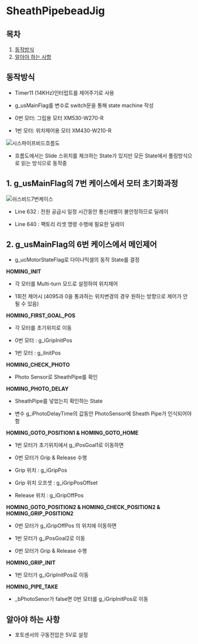 # SheathPipebeadJig

## 목차
1. [동작방식](#동작방식)
2. [알아야 하는 사항](#알아야-하는-사항)

## 동작방식

- Timer11 (14KHz)인터럽트를 제어주기로 사용

- g_usMainFlag를 변수로 switch문을 통해 state machine 작성

- 0번 모터: 그립용 모터 XM530-W270-R   

- 1번 모터: 위치제어용 모터 XM430-W210-R

![시스파이프비드흐름도](/uploads/c1421d8a1f2d21b666d4b11aef09d924/시스파이프비드흐름도.jpg)

- 흐름도에서는 Slide 스위치를 체크하는 State가 있지만 모든 State에서 풀링방식으로 읽는 방식으로 동작중

## 1. g_usMainFlag의 7번 케이스에서 모터 초기화과정

![쉬스비드7번케이스](/uploads/5100b2eff70fba868b038ed75df858aa/쉬스비드7번케이스.jpg)

- Line 632 : 전원 공급시 일정 시간동안 통신레벨이 불안정하므로 딜레이

- Line 640 : 팩토리 리셋 명령 수행에 필요한 딜레이

## 2. g_usMainFlag의 6번 케이스에서 메인제어 

- g_ucMotorStateFlag로 다이나믹셀의 동작 State를 결정

**HOMING_INIT**

- 각 모터를 Multi-turn 모드로 설정하여 위치제어

- 1회전 제어시 (4095과 0을 통과하는 위치변경의 경우 원하는 방향으로 제어가 안될 수 있음)

**HOMING_FIRST_GOAL_POS**

- 각 모터를 초기위치로 이동

- 0번 모터 : g_iGripInitPos

- 1번 모터 : g_iInitPos
 
**HOMING_CHECK_PHOTO**

- Photo Sensor로 SheathPipe를 확인

**HOMING_PHOTO_DELAY**

- SheathPipe를 넣었는지 확인하는 State

- 변수 g_iPhotoDelayTime의 값동안 PhotoSensor에 Sheath Pipe가 인식되어야 함

**HOMING_GOTO_POSITION1 & HOMING_GOTO_HOME**

- 1번 모터가 초기위치에서 g_iPosGoal1로 이동하면

- 0번 모터가 Grip & Release 수행

- Grip 위치 : g_iGripPos

- Grip 위치 오프셋 : g_iGripPosOffset

- Release 위치 : g_iGripOffPos

**HOMING_GOTO_POSITION2 & HOMING_CHECK_POSITION2 & HOMING_GRIP_POSITION2**

- 0번 모터가 g_iGripOffPos 의 위치에 이동하면 

- 1번 모터가 g_iPosGoal2로 이동

- 0번 모터가 Grip & Release 수행

**HOMING_GRIP_INIT**

- 1번 모터가 g_iGripInitPos로 이동

**HOMING_PIPE_TAKE**

- _bPhotoSenor가 false면 0번 모터를 g_iGripInitPos로 이동

## 알아야 하는 사항

- 포토센서의 구동전압은 5V로 설정

